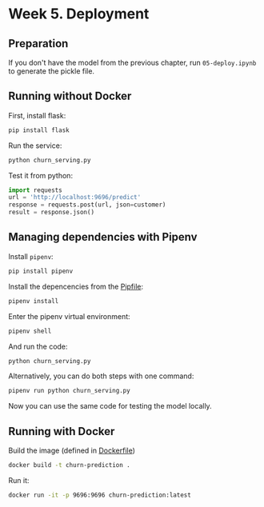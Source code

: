 # Week 5. Deployment

## Preparation

If you don't have the model from the previous chapter, run `05-deploy.ipynb` to generate the pickle file.

## Running without Docker

First, install flask:

```bash
pip install flask
```

Run the service:

```bash
python churn_serving.py
```

Test it from python:

```python
import requests
url = 'http://localhost:9696/predict'
response = requests.post(url, json=customer)
result = response.json()
```

## Managing dependencies with Pipenv

Install `pipenv`:

```bash
pip install pipenv
```

Install the depencencies from the [Pipfile](Pipfile):

```bash
pipenv install
```

Enter the pipenv virtual environment:

```bash
pipenv shell
```

And run the code:

```bash
python churn_serving.py
```

Alternatively, you can do both steps with one command:

```bash
pipenv run python churn_serving.py
```

Now you can use the same code for testing the model locally.


## Running with Docker

Build the image (defined in [Dockerfile](Dockerfile))

```bash
docker build -t churn-prediction .
```

Run it:

```bash
docker run -it -p 9696:9696 churn-prediction:latest
```
